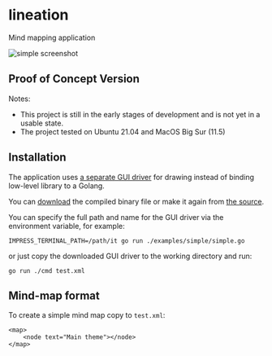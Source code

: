 # lineation

Mind mapping application

![simple screenshot](https://codeation.github.io/pages/images/lineation-test.png)

## Proof of Concept Version

Notes:

- This project is still in the early stages of development and is not yet in a usable state.
- The project tested on Ubuntu 21.04 and MacOS Big Sur (11.5)


## Installation

The application uses [a separate GUI driver](https://github.com/codeation/it) for drawing
instead of binding low-level library to a Golang.

You can [download](https://github.com/codeation/it/releases)
the compiled binary file or make it again from [the source](https://github.com/codeation/it).

You can specify the full path and name for the GUI driver via the environment variable, for example:

```
IMPRESS_TERMINAL_PATH=/path/it go run ./examples/simple/simple.go
```

or just copy the downloaded GUI driver to the working directory and run:

```
go run ./cmd test.xml
```

## Mind-map format

To create a simple mind map copy to `test.xml`:

```
<map>
    <node text="Main theme"></node>
</map>
```
